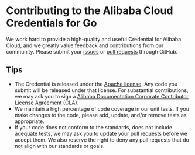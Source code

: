 # Contributing to the Alibaba Cloud Credentials for Go

We work hard to provide a high-quality and useful Credential for Alibaba Cloud, and we greatly value feedback and contributions from our community. Please submit your [issues][issues] or [pull requests][pull-requests] through GitHub.

## Tips

- The Credential is released under the [Apache license][license]. Any code you submit will be released under that license. For substantial contributions, we may ask you to sign a [Alibaba Documentation Corporate Contributor License Agreement (CLA)][cla].
- We maintain a high percentage of code coverage in our unit tests. If you make changes to the code, please add, update, and/or remove tests as appropriate.
- If your code does not conform to the standards, does not include adequate tests, we may ask you to update your pull requests before we accept them. We also reserve the right to deny any pull requests that do not align with our standards or goals.


[issues]: https://github.com/aliyun/credentials-go/issues
[pull-requests]: https://github.com/aliyun/credentials-go/pulls
[license]: http://www.apache.org/licenses/LICENSE-2.0
[cla]: https://alibaba-cla-2018.oss-cn-beijing.aliyuncs.com/Alibaba_Documentation_Open_Source_Corporate_CLA.pdf
